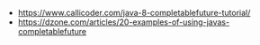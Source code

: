 - https://www.callicoder.com/java-8-completablefuture-tutorial/
- https://dzone.com/articles/20-examples-of-using-javas-completablefuture

